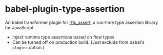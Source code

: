 # babel-plugin-type-assertion

An babel transformer plugin for [rtts_assert](https://www.npmjs.com/package/rtts_assert), a run-time type assertion library for JavaScript.

- Inject runtime type assertions based on flow types.
- Can be turned off on production build. (Just exclude from babel's `plugins` option.)
